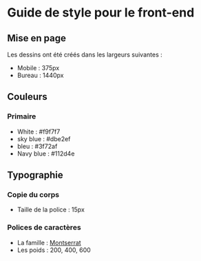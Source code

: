 # Guide de style pour le front-end

## Mise en page

Les dessins ont été créés dans les largeurs suivantes :

- Mobile : 375px
- Bureau : 1440px

## Couleurs

### Primaire

- White : #f9f7f7
- sky blue : #dbe2ef
- bleu : #3f72af
- Navy blue : #112d4e
## Typographie

### Copie du corps

- Taille de la police : 15px

### Polices de caractères

- La famille : [Montserrat](https://fonts.google.com/specimen/Montserrat)
- Les poids : 200, 400, 600

